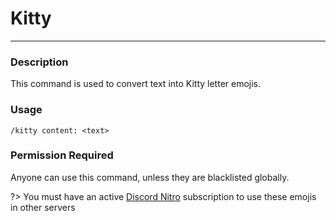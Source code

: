 # Kitty
---
### Description
This command is used to convert text into Kitty letter emojis.
### Usage
```
/kitty content: <text>
```
### Permission Required
Anyone can use this command, unless they are blacklisted globally.

<!-- ### Example image
![convert example](../images/convertwumpus.PNG) -->

?> You must have an active [Discord Nitro](https://discord.com/nitro) subscription to use these emojis in other servers

